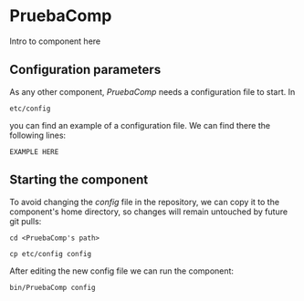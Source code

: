 # PruebaComp
Intro to component here


## Configuration parameters
As any other component, *PruebaComp* needs a configuration file to start. In
```
etc/config
```
you can find an example of a configuration file. We can find there the following lines:
```
EXAMPLE HERE
```

## Starting the component
To avoid changing the *config* file in the repository, we can copy it to the component's home directory, so changes will remain untouched by future git pulls:

```
cd <PruebaComp's path> 
```
```
cp etc/config config
```

After editing the new config file we can run the component:

```
bin/PruebaComp config
```
